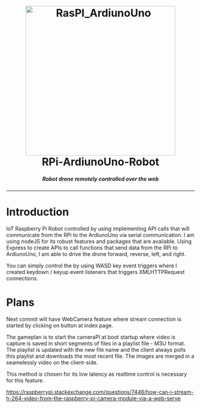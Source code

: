 <h1 align="center">
<br>
  <img src="https://i.imgur.com/gyzQgQR.jpg" alt="RasPI_ArdiunoUno" width="400"></a>
  <br>
  RPi-ArdiunoUno-Robot
  <br>
</h1>
<h5 align="center">Robot drone remotely controlled over the web</h5>

---
# Introduction 
IoT Raspberry Pi Robot controlled by using implementing API calls that will communicate from the RPi to the ArdiunoUno via serial communication. I am using nodeJS for its robust features and packages that are avaliable. Using Express to create APIs to call functions that send data from the RPi to ArdiunoUno, I am able to drive the drone forward, reverse, left, and right. 

You can simply control the by using WASD key event triggers where I created keydown / keyup event listeners that triggers XMLHTTPRequest connections.

# Plans
Next commit will have WebCamera feature where stream connection is started by clicking on button at index page. 

The gameplan is to start the cameraPI at boot startup where video is capture is saved in short segments of files in a playlist file - M3U format. The playlist is updated with the new file name and the client always polls this playlist and downloads the most recent file. The images are merged in a seamelessly video on the client-side.

This method is chosen for its low latency as realtime control is necessary for this feature.

https://raspberrypi.stackexchange.com/questions/7446/how-can-i-stream-h-264-video-from-the-raspberry-pi-camera-module-via-a-web-serve
